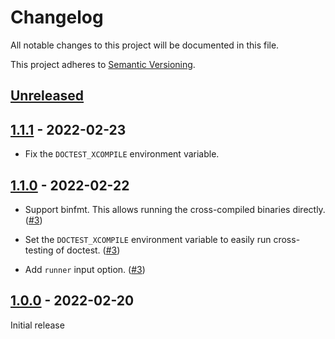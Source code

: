 # Changelog

All notable changes to this project will be documented in this file.

This project adheres to [Semantic Versioning](https://semver.org).

<!--
Note: In this file, do not use the hard wrap in the middle of a sentence for compatibility with GitHub comment style markdown rendering.
-->

## [Unreleased]

## [1.1.1] - 2022-02-23

- Fix the `DOCTEST_XCOMPILE` environment variable.

## [1.1.0] - 2022-02-22

- Support binfmt. This allows running the cross-compiled binaries directly. ([#3](https://github.com/taiki-e/setup-cross-toolchain/pull/3))

- Set the `DOCTEST_XCOMPILE` environment variable to easily run cross-testing of doctest. ([#3](https://github.com/taiki-e/setup-cross-toolchain/pull/3))

- Add `runner` input option. ([#3](https://github.com/taiki-e/setup-cross-toolchain/pull/3))

## [1.0.0] - 2022-02-20

Initial release

[Unreleased]: https://github.com/taiki-e/setup-cross-toolchain/compare/v1.1.1...HEAD
[1.1.1]: https://github.com/taiki-e/setup-cross-toolchain/compare/v1.1.0...v1.1.1
[1.1.0]: https://github.com/taiki-e/setup-cross-toolchain/compare/v1.0.0...v1.1.0
[1.0.0]: https://github.com/taiki-e/setup-cross-toolchain/releases/tag/v1.0.0
